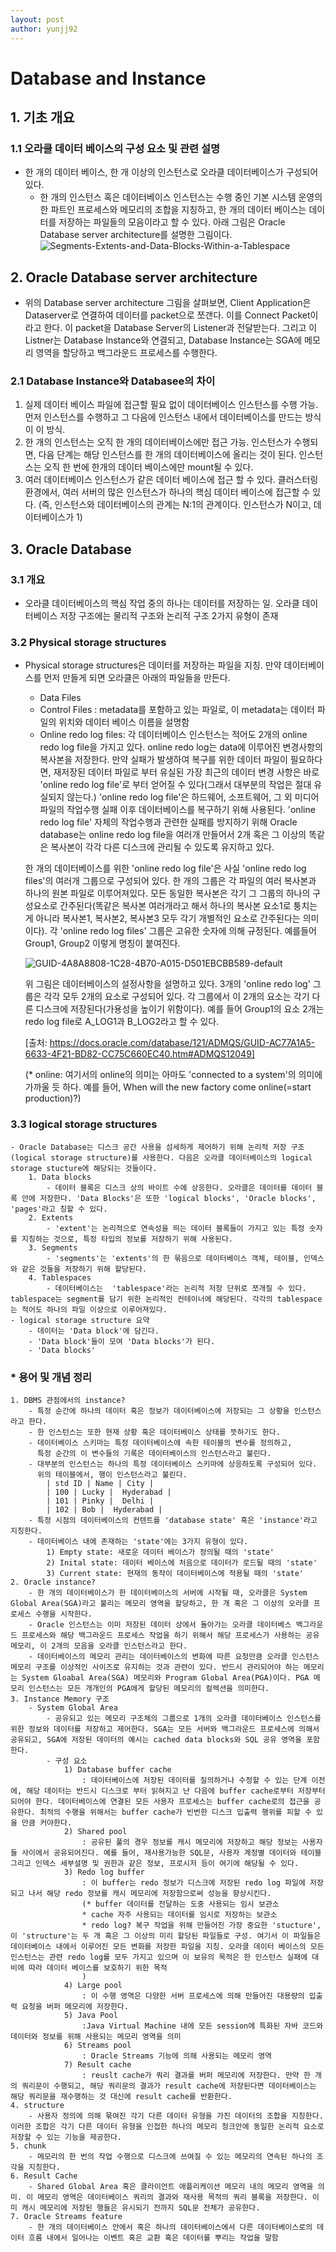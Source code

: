 ```yaml
---
layout: post
author: yunjj92 
---
```

# Database and Instance
## 1. 기초 개요
### 1.1 오라클 데이터 베이스의 구성 요소 및 관련 설명
- 한 개의 데이터 베이스, 한 개 이상의 인스턴스로 오라클 데이터베이스가 구성되어 있다. 
    - 한 개의 인스턴스 혹은 데이터베이스 인스턴스는 수행 중인 기본 시스템 운영의 한 파트인 프로세스와 메모리의 조합을 지칭하고, 한 개의 데이터 베이스는 데이터를 저장하는 파일들의 모음이라고 할 수 있다. 아래 그림은 Oracle Database server architecture를 설명한 그림이다. 
         ![Segments-Extents-and-Data-Blocks-Within-a-Tablespace](https://user-images.githubusercontent.com/81787195/223882216-edd28757-9646-41e9-9784-ff43855bcf4a.gif)
## 2. Oracle Database server architecture
- 위의 Database server architecture 그림을 살펴보면, Client Application은 Dataserver로 연결하여 데이터를 packet으로 쪼갠다. 이를 Connect Packet이라고 한다. 이 packet을 Database Server의 Listener과 전달받는다. 그리고 이 Listner는 Database Instance와 연결되고, Database Instance는 SGA에 메모리 영역을 할당하고 백그라운드 프로세스를 수행한다. 
### 2.1  Database Instance와 Databasee의 차이 
1. 실제 데이터 베이스 파일에 접근할 필요 없이 데이터베이스 인스턴스를 수행 가능. 먼저 인스턴스를 수행하고 그 다음에 인스턴스 내에서 데이터베이스를 만드는 방식이 이 방식. 
2. 한 개의 인스턴스는 오직 한 개의 데이터베이스에만 접근 가능. 인스턴스가 수행되면, 다음 단계는 해당 인스턴스를 한 개의 데이터베이스에 올리는 것이 된다. 인스턴스는 오직 한 번에 한개의 데이터 베이스에만 mount될 수 있다. 
3. 여러 데이터베이스 인스턴스가 같은 데이터 베이스에 접근 할 수 있다. 클러스터링 환경에서, 여러 서버의 많은 인스턴스가 하나의 핵심 데이터 베이스에 접근할 수 있다. (즉, 인스턴스와 데이터베이스의 관계는 N:1의 관계이다. 인스턴스가 N이고, 데이터베이스가 1)
## 3. Oracle Database
### 3.1 개요
- 오라클 데이터베이스의 핵심 작업 중의 하나는 데이터를 저장하는 일. 오라클 데이터베이스 저장 구조에는 물리적 구조와 논리적 구조 2가지 유형이 존재
### 3.2 Physical storage structures
- Physical storage structures은 데이터를 저장하는 파일을 지칭. 만약 데이터베이스를 먼저 만들게 되면 오라클은 아래의 파일들을 만든다. 
    - Data Files
    - Control Files : metadata를 포함하고 있는 파일로, 이 metadata는 데이터 파일의 위치와 데이터 베이스 이름을 설명함
    - Online redo log files: 각 데이터베이스 인스턴스는 적어도 2개의 online redo log file을 가지고 있다. online redo log는 data에 이루어진 변경사항의 복사본을 저장한다. 만약 실패가 발생하여 복구를 위한 데이터 파일이 필요하다면, 재저장된 데이터 파일로 부터 유실된 가장 최근의 데이터 변경 사항은 바로 'online redo log file'로 부터 얻어질 수 있다(그래서 대부분의 작업은 절대 유실되지 않는다.) 'online redo log file'은 하드웨어, 소프트웨어, 그 외 미디어 파일의 작업수행 실패 이후 데이터베이스를 복구하기 위해 사용된다. 'online redo log file' 자체의 작업수행과 관련한 실패를 방지하기 위해 Oracle database는 online redo log file을 여러개 만들어서 2개 혹은 그 이상의 똑같은 복사본이 각각 다른 디스크에 관리될 수 있도록 유지하고 있다.
    
    한 개의 데이터베이스를 위한 'online redo log file'은 사실 'online redo log files'의 여러개 그룹으로 구성되어 있다. 한 개의 그룹은 각 파일의 여러 복사본과 하나의 원본 파일로 이루어져있다. 모든 동일한 복사본은 각기 그 그룹의 하나의 구성요소로 간주된다(똑같은 복사본 여러개라고 해서 하나의 복사본 요소1로 퉁치는게 아니라 복사본1, 복사본2, 복사본3 모두 각기 개별적인 요소로 간주된다는 의미이다). 각 'online redo log files' 그룹은 고유한 숫자에 의해 규정된다. 예를들어 Group1, Group2 이렇게 명칭이 붙여진다. 

    ![GUID-4A8A8808-1C28-4B70-A015-D501EBCBB589-default](https://user-images.githubusercontent.com/81787195/223899834-152e2268-db32-4e8b-85c4-78e1541fd44c.gif)

    위 그림은 데이터베이스의 설정사항을 설명하고 있다. 3개의 'online redo log' 그룹은 각각 모두 2개의 요소로 구성되어 있다. 각 그룹에서 이 2개의 요소는 각기 다른 디스크에 저장된다(가용성을 높이기 위함이다). 예를 들어 Group1의 요소 2개는 redo log file로 A_LOG1과 B_LOG2라고 할 수 있다. 

    [출처: https://docs.oracle.com/database/121/ADMQS/GUID-AC77A1A5-6633-4F21-BD82-CC75C660EC40.htm#ADMQS12049]

    (* online: 여기서의 online의 의미는 아마도 'connected to a system'의 의미에 가까울 듯 하다. 
    예를 들어, When will the new factory come online(=start production)?)
### 3.3 logical storage structures
    - Oracle Database는 디스크 공간 사용을 섬세하게 제어하기 위해 논리적 저장 구조(logical storage structure)를 사용한다. 다음은 오라클 데이터베이스의 logical storage stucture에 해당되는 것들이다. 
        1. Data blocks
            - 데이터 블록은 디스크 상의 바이트 수에 상응한다. 오라클은 데이터를 데이터 블록 안에 저장한다. 'Data Blocks'은 또한 'logical blocks', 'Oracle blocks', 'pages'라고 칭할 수 있다. 
        2. Extents
            - 'extent'는 논리적으로 연속성을 띄는 데이터 블록들이 가지고 있는 특정 숫자를 지칭하는 것으로, 특정 타입의 정보를 저장하기 위해 사용된다. 
        3. Segments
            - 'segments'는 'extents'의 한 묶음으로 데이터베이스 객체, 테이블, 인덱스와 같은 것들을 저장하기 위해 할당된다. 
        4. Tablespaces
            - 데이터베이스는  'tablespace'라는 논리적 저장 단위로 쪼개질 수 있다. tablespace는 segment를 담기 위한 논리적인 컨테이너에 해당된다. 각각의 tablespace는 적어도 하나의 파일 이상으로 이루어져있다. 
    - logical storage structure 요약
        - 데이터는 'Data block'에 담긴다. 
        - 'Data block'들이 모여 'Data blocks'가 된다. 
        - 'Data blocks'
### * 용어 및 개념 정리 
    1. DBMS 관점에서의 instance? 
        - 특정 순간에 하나의 데이터 혹은 정보가 데이터베이스에 저장되는 그 상황을 인스턴스라고 한다. 
        - 한 인스턴스는 또한 현재 상황 혹은 데이터베이스 상태를 뜻하기도 한다. 
        - 데이터베이스 스키마는 특정 데이터베이스에 속한 테이블의 변수를 정의하고, 
          특정 순간의 이 변수들의 기록은 데이터베이스의 인스턴스라고 불린다. 
        - 대부분의 인스턴스는 하나의 특정 데이터베이스 스키마에 상응하도록 구성되어 있다. 
          위의 테이블에서, 행이 인스턴스라고 불린다.  
            | std ID | Name | City | 
            | 100 | Lucky |  Hyderabad |
            | 101 | Pinky |  Delhi |
            | 102 | Bob |  Hyderabad |
        - 특정 시점의 데이터베이스의 컨텐트를 'database state' 혹은 'instance'라고 지칭한다. 
        - 데이터베이스 내에 존재하는 'state'에는 3가지 유형이 있다. 
            1) Empty state: 새로운 데이터 베이스가 정의될 때의 'state'
            2) Inital state: 데이터 베이스에 처음으로 데이터가 로드될 때의 'state'
            3) Current state: 현재의 동작이 데이터베이스에 적용될 때의 'state'
    2. Oracle instance? 
        - 한 개의 데이터베이스가 한 데이터베이스의 서버에 시작될 때, 오라클은 System Global Area(SGA)라고 불리는 메모리 영역을 할당하고, 한 개 혹은 그 이상의 오라클 프로세스 수행을 시작한다. 
        - Oracle 인스턴스는 이미 저장된 데이터 상에서 돌아가는 오라클 데이터베스 백그라운드 프로세스와 해당 백그라운드 프로세스 작업을 하기 위해서 해당 프로세스가 사용하는 공유 메모리, 이 2개의 모음을 오라클 인스턴스라고 한다. 
        - 데이터베이스의 메모리 관리는 데이터베이스의 변화에 따른 요청만큼 오라클 인스턴스 메모리 구조를 이상적인 사이즈로 유지하는 것과 관련이 있다. 반드시 관리되어야 하는 메모리는 System Gloabal Area(SGA) 메모리와 Program Global Area(PGA)이다. PGA 메모리 인스턴스는 모든 개개인의 PGA에게 할당된 메모리의 컬렉션을 의미한다. 
    3. Instance Memory 구조
        - System Global Area 
            - 공유되고 있는 메모리 구조체의 그룹으로 1개의 오라클 데이터베이스 인스턴스를 위한 정보와 데이터를 저장하고 제어한다. SGA는 모든 서버와 백그라운드 프로세스에 의해서 공유되고, SGA에 저장된 데이터의 예시는 cached data blocks와 SQL 공유 영역을 포함한다. 
            - 구성 요소
                1) Database buffer cache
                    : 데이터베이스에 저장된 데이터를 질의하거나 수정할 수 있는 단계 이전에, 해당 데이터는 반드시 디스크로 부터 읽혀지고 난 다음에 buffer cache로부터 저장부터 되어야 한다. 데이터베이스에 연결된 모든 사용자 프로세스는 buffer cache로의 접근을 공유한다. 최적의 수행을 위해서는 buffer cache가 빈번한 디스크 입출력 행위를 피할 수 있을 만큼 커야한다. 
                2) Shared pool
                    : 공유된 풀의 경우 정보를 캐시 메모리에 저장하고 해당 정보는 사용자들 사이에서 공유되어진다. 예를 들어, 재사용가능한 SQL문, 사용자 계정별 데이터와 테이블 그리고 인덱스 세부설명 및 권한과 같은 정보, 프로시저 등이 여기에 해당될 수 있다. 
                3) Redo log buffer
                    : 이 buffer는 redo 정보가 디스크에 저장된 redo log 파일에 저장되고 나서 해당 redo 정보를 캐시 메모리에 저장함으로써 성능을 향상시킨다.
                    (* buffer 데이터를 전달하는 도중 사용되는 임시 보관소
                    * cache 자주 사용되는 데이터를 임시로 저장하는 보관소
                    * redo log? 복구 작업을 위해 만들어진 가장 중요한 'stucture', 이 'structure'는 두 개 혹은 그 이상의 미리 할당된 파일들로 구성. 여기서 이 파일들은 데이터베이스 내에서 이루어진 모든 변화를 저장한 파일을 지칭. 오라클 데이터 베이스의 모든 인스턴스는 관련 redo log를 모두 가지고 있으며 이 보유의 목적은 한 인스턴스 실패에 대비에 따라 데이터 베이스를 보호하기 위한 목적
                    )
                4) Large pool 
                    : 이 수행 영역은 다양한 서버 프로세스에 의해 만들어진 대용량의 입출력 요청을 버퍼 메모리에 저장한다. 
                5) Java Pool
                    :Java Virtual Machine 내에 모든 session에 특화된 자바 코드와 데이터와 정보를 위해 사용되는 메모리 영역을 의미
                6) Streams pool
                    : Oracle Streams 기능에 의해 사용되는 메모리 영역
                7) Result cache
                    : reuslt cache가 쿼리 결과를 버퍼 메모리에 저장한다. 만약 한 개의 쿼리문이 수행되고, 해당 쿼리문의 결과가 result cache에 저장된다면 데이터베이스는 해당 쿼리문을 재수행하는 것 대신에 result cache를 반환한다.
    4. structure
        - 사용자 정의에 의해 묶여진 각기 다른 데이터 유형을 가진 데이터의 조합을 지칭한다. 이러한 조합은 각기 다른 데이터 유형을 인접한 하나의 메모리 청크안에 동일한 논리적 요소로 저장할 수 있는 기능을 제공한다. 
    5. chunk
        - 메모리의 한 번의 작업 수행으로 디스크에 쓰여질 수 있는 메모리의 연속된 하나의 조각을 지칭한다. 
    6. Result Cache
        - Shared Global Area 혹은 클라이언트 애플리케이션 메모리 내의 메모리 영역을 의미. 이 메모리 영역은 데이터베이스 쿼리의 결과와 재사용 목적의 쿼리 블록을 저장한다. 이미 캐시 메모리에 저장된 행들은 유시되기 전까지 SQL문 전체가 공유한다. 
    7. Oracle Streams feature
        - 한 개의 데이터베이스 안에서 혹은 하나의 데이터베이스에서 다른 데이터베이스로의 데이터 흐름 내에서 일어나는 이벤트 혹은 교환 혹은 데이터를 뿌리는 작업을 말함
                    